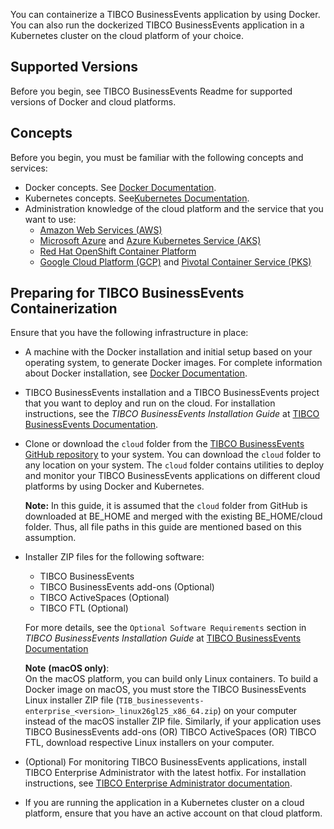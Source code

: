 You can containerize a TIBCO BusinessEvents application by using Docker. You can also run the dockerized TIBCO BusinessEvents application in a Kubernetes cluster on the cloud platform of your choice.

## Supported Versions

Before you begin, see TIBCO BusinessEvents Readme for supported versions of Docker and cloud platforms.

## Concepts

Before you begin, you must be familiar with the following concepts and services:

-   Docker concepts. See [Docker Documentation](https://docs.docker.com/).
-   Kubernetes concepts. See[Kubernetes Documentation](https://kubernetes.io/docs/home/).
-   Administration knowledge of the cloud platform and the service that you want to use:
    -   [Amazon Web Services \(AWS\)](https://docs.aws.amazon.com/)
    -   [Microsoft Azure](https://docs.microsoft.com/en-us/azure/) and [Azure Kubernetes Service \(AKS\)](https://docs.microsoft.com/en-us/azure/aks/)
    -   [Red Hat OpenShift Container Platform](https://access.redhat.com/documentation/en-us/openshift_container_platform/)
    -   [Google Cloud Platform \(GCP\)](https://cloud.google.com/docs/) and [Pivotal Container Service \(PKS\)](https://docs.pivotal.io/runtimes/pks)

## Preparing for TIBCO BusinessEvents Containerization

Ensure that you have the following infrastructure in place:

-   A machine with the Docker installation and initial setup based on your operating system, to generate Docker images. For complete information about Docker installation, see [Docker Documentation](https://docs.docker.com/).
-   TIBCO BusinessEvents installation and a TIBCO BusinessEvents project that you want to deploy and run on the cloud. For installation instructions, see the *TIBCO BusinessEvents Installation Guide* at [TIBCO BusinessEvents Documentation](https://docs.tibco.com/products/tibco-businessevents-enterprise-edition).
-   Clone or download the `cloud` folder from the [TIBCO BusinessEvents GitHub repository](https://github.com/TIBCOSoftware/be-tools/tree/v1.0) to your system. You can download the `cloud` folder to any location on your system. The `cloud` folder contains utilities to deploy and monitor your TIBCO BusinessEvents applications on different cloud platforms by using Docker and Kubernetes.

    **Note:** In this guide, it is assumed that the `cloud` folder from GitHub is downloaded at BE_HOME and merged with the existing BE_HOME/cloud folder. Thus, all file paths in this guide are mentioned based on this assumption.

-   Installer ZIP files for the following software:
    -   TIBCO BusinessEvents
    -   TIBCO BusinessEvents add-ons \(Optional\)
    -   TIBCO ActiveSpaces \(Optional\)
    -   TIBCO FTL \(Optional\)

    For more details, see the `Optional Software Requirements` section in *TIBCO BusinessEvents Installation Guide* at [TIBCO BusinessEvents Documentation](https://docs.tibco.com/products/tibco-businessevents-enterprise-edition) <br>


    **Note** **\(macOS only\)**: <br>
    On the macOS platform, you can build only Linux containers. To build a Docker image on macOS, you must store the TIBCO BusinessEvents Linux installer ZIP file \(`TIB_businessevents-enterprise_<version>_linux26gl25_x86_64.zip`\) on your computer instead of the macOS installer ZIP file. Similarly, if your application uses TIBCO BusinessEvents add-ons \(OR\) TIBCO ActiveSpaces \(OR\) TIBCO FTL, download respective Linux installers on your computer.

-   \(Optional\) For monitoring TIBCO BusinessEvents applications, install TIBCO Enterprise Administrator with the latest hotfix. For installation instructions, see [TIBCO Enterprise Administrator documentation](https://docs.tibco.com/products/tibco-enterprise-administrator).
-   If you are running the application in a Kubernetes cluster on a cloud platform, ensure that you have an active account on that cloud platform.

